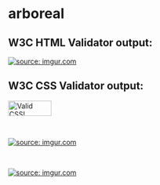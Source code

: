 # arboreal

<h2>W3C HTML Validator output:</h2>

<a href="https://imgur.com/buZ8HV2"><img src="https://i.imgur.com/buZ8HV2.png" title="source: imgur.com" /></a>

<h2>W3C CSS Validator output:</h2>

<p>
    <a href="http://jigsaw.w3.org/css-validator/check/referer">
        <img style="border:0;width:88px;height:31px"
            src="http://jigsaw.w3.org/css-validator/images/vcss"
            alt="Valid CSS!" />
    </a>
</p>

<br>

<a href="https://imgur.com/11kKVak"><img src="https://i.imgur.com/11kKVak.png" title="source: imgur.com" /></a>

<br>

<a href="https://imgur.com/cvJbOtW"><img src="https://i.imgur.com/cvJbOtW.png" title="source: imgur.com" /></a>

